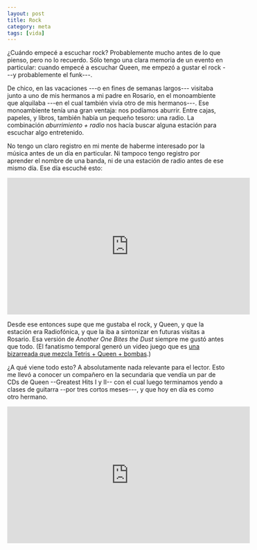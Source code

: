 ```yaml
---
layout: post
title: Rock
category: meta
tags: [vida]
---
```


¿Cuándo empecé a escuchar rock? Probablemente mucho antes de lo que
pienso, pero no lo recuerdo. Sólo tengo una clara memoria de un evento
en particular: cuando empecé a escuchar Queen, me empezó a gustar el
rock ---y probablemente el funk---.

De chico, en las vacaciones ---o en fines de semanas largos--- visitaba
junto a uno de mis hermanos a mi padre en Rosario, en el monoambiente
que alquilaba ---en el cual también vivía otro de mis hermanos---.
Ese monoambiente tenía una gran ventaja: nos podíamos aburrir. Entre
cajas, papeles, y libros, también había un pequeño tesoro: una
radio. La combinación *aburrimiento + radio* nos hacía buscar alguna
estación para escuchar algo entretenido.

No tengo un claro registro en mi mente de haberme interesado por la
música antes de un día en particular. Ni tampoco tengo registro por
aprender el nombre de una banda, ni de una estación de radio antes de
ese mismo día. Ese día escuché esto:

<iframe width="560" height="315" src="https://www.youtube.com/embed/CzxMpXBBOU4" frameborder="0" allowfullscreen>
</iframe>

Desde ese entonces supe que me gustaba el rock, y Queen, y que la
estación era Radiofónica, y que la iba a sintonizar en futuras visitas
a Rosario. Esa versión de *Another One Bites the Dust* siempre me gustó
antes que todo. (El fanatismo temporal generó un video juego que es
[una bizarreada que mezcla Tetris + Queen + bombas](https://davidcapello.com/games/tetris-queen/).)

¿A qué viene todo esto? A absolutamente nada relevante para el
lector. Esto me llevó a conocer un compañero en la secundaria que
vendía un par de CDs de Queen --Greatest Hits I y II-- con el cual
luego terminamos yendo a clases de guitarra --por tres cortos
meses---, y que hoy en día es como otro hermano.

<iframe width="560" height="315" src="https://www.youtube.com/embed/bY6PucZD_fs" frameborder="0" allowfullscreen>
</iframe>
